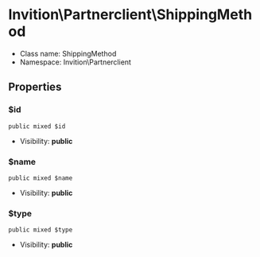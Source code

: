 Invition\Partnerclient\ShippingMethod
===============






* Class name: ShippingMethod
* Namespace: Invition\Partnerclient





Properties
----------


### $id

    public mixed $id





* Visibility: **public**


### $name

    public mixed $name





* Visibility: **public**


### $type

    public mixed $type





* Visibility: **public**



